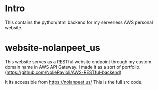 # Intro
This contains the python/html backend for my serverless AWS personal website.
# website-nolanpeet_us
This website serves as a RESTful website endpoint through my custom domain name in AWS API Gateway. I made it as a sort of portfolio.(https://github.com/NolieRavioli/AWS-RESTful-backend)

It its accessible from https://nolanpeet.us/ This is the full src code.
